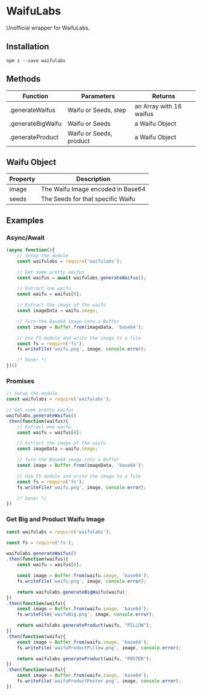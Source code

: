 # WaifuLabs

Unofficial wrapper for WaifuLabs.

## Installation

```
npm i --save waifulabs
```

## Methods
| Function          | Parameters              | Returns                 |
|-------------------|-------------------------|-------------------------|
| .generateWaifus   | Waifu or Seeds, step    | an Array with 16 waifus |
| .generateBigWaifu | Waifu or Seeds          | a Waifu Object          |
| .generateProduct  | Waifu or Seeds, product | a Waifu Object          |

## Waifu Object
| Property | Description                       |
|----------|-----------------------------------|
| image    | The Waifu Image encoded in Base64 |
| seeds    | The Seeds for that specific Waifu |

## Examples

### Async/Await

```js
(async function(){
    // Setup the module
    const waifulabs = require('waifulabs');

    // Get some pretty waifus
    const waifus = await waifulabs.generateWaifus();

    // Extract one waifu
    const waifu = waifus[0];

    // Extract the image of the waifu
    const imageData = waifu.image;

    // Turn the Base64 image into a Buffer
    const image = Buffer.from(imageData, 'base64');

    // Use FS module and write the image to a file
    const fs = require('fs');
    fs.writeFile('waifu.png', image, console.error);

    /* Done! */
})()
```

### Promises

```js
// Setup the module
const waifulabs = require('waifulabs');

// Get some pretty waifus
waifulabs.generateWaifus()
.then(function(waifus){
    // Extract one waifu
    const waifu = waifus[0];

    // Extract the image of the waifu
    const imageData = waifu.image;

    // Turn the Base64 image into a Buffer
    const image = Buffer.from(imageData, 'base64');

    // Use FS module and write the image to a file
    const fs = require('fs');
    fs.writeFile('waifu.png', image, console.error);

    /* Done! */
})
```

### Get Big and Product Waifu Image

```js
const waifulabs = require('waifulabs');

const fs = require('fs');

waifulabs.generateWaifus()
.then(function(waifus){
    const waifu = waifus[0];

    const image = Buffer.from(waifu.image, 'base64');
    fs.writeFile('waifu.png', image, console.error);

    return waifulabs.generateBigWaifu(waifu);
})
.then(function(waifu){
    const image = Buffer.from(waifu.image, 'base64');
    fs.writeFile('waifuBig.png', image, console.error);

    return waifulabs.generateProduct(waifu, "PILLOW");
})
.then(function(waifu){
    const image = Buffer.from(waifu.image, 'base64');
    fs.writeFile('waifuProductPillow.png', image, console.error);

    return waifulabs.generateProduct(waifu, "POSTER");
})
.then(function(waifu){
    const image = Buffer.from(waifu.image, 'base64');
    fs.writeFile('waifuProductPoster.png', image, console.error);
})
```
